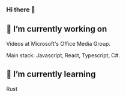 ### Hi there 👋

## 🔭 I’m currently working on

Videos at Microsoft's Office Media Group.

Main stack: Javascript, React, Typescript, C#.

## 🌱 I’m currently learning
Rust

<!--
**YichiZ/YichiZ** is a ✨ _special_ ✨ repository because its `README.md` (this file) appears on your GitHub profile.

Here are some ideas to get you started:

- 🔭 I’m currently working on ...
- 🌱 I’m currently learning ...
- 👯 I’m looking to collaborate on ...
- 🤔 I’m looking for help with ...
- 💬 Ask me about ...
- 📫 How to reach me: ...
- 😄 Pronouns: ...
- ⚡ Fun fact: ...
-->
